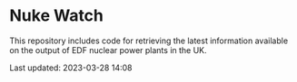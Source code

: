 # Nuke Watch

This repository includes code for retrieving the latest information available on the output of EDF nuclear power plants in the UK.

Last updated: 2023-03-28 14:08